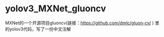 # yolov3_MXNet_gluoncv 
MXNet的一个开源项目gluoncv(链接：https://github.com/dmlc/gluon-cv/ ) 里的yolov3代码，写了一份中文注解

